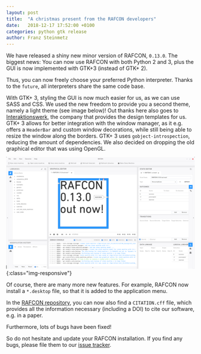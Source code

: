 ```yaml
---
layout: post
title:  "A christmas present from the RAFCON developers"
date:   2018-12-17 17:52:00 +0100
categories: python gtk release
author: Franz Steinmetz
---
```


We have released a shiny new minor version of RAFCON, `0.13.0`. The biggest news: You can now use RAFCON with both Python 2 and 3, plus the GUI is now implemented with GTK+3 (instead of GTK+ 2).

Thus, you can now freely choose your preferred Python interpreter. Thanks to the ``future``, all interpreters share the same code base.

With GTK+ 3, styling the GUI is now much easier for us, as we can use SASS and CSS. We used the new freedom to provide you a second theme, namely a light theme (see image below)! Out thanks here also goes to [Interaktionswerk][interaktionswerk], the company that provides the design templates for us. GTK+ 3 allows for better integration with the window manager, as it e.g. offers a `HeaderBar` and custom window decorations, while still being able to resize the window along the borders. GTK+ 3 uses `gobject-introspection`, reducing the amount of dependencies. We also decided on dropping the old graphical editor that was using OpenGL.

![The new light theme of RAFCON](images/news/RAFCON-0.13.0.png){:class="img-responsive"}

Of course, there are many more new features. For example, RAFCON now install a `*.desktop` file, so that it is added to the application menu.

In the [RAFCON repository][repo], you can now also find a `CITATION.cff` file, which provides all the information necessary (including a DOI) to cite our software, e.g. in a paper. 

Furthermore, lots of bugs have been fixed!

So do not hesitate and update your RAFCON installation. If you find any bugs, please file them to our [issue tracker][issuetracker].

[interaktionswerk]: https://interaktionswerk.de/
[repo]: https://github.com/DLR-RM/RAFCON/
[issuetracker]: https://github.com/DLR-RM/RAFCON/issues
